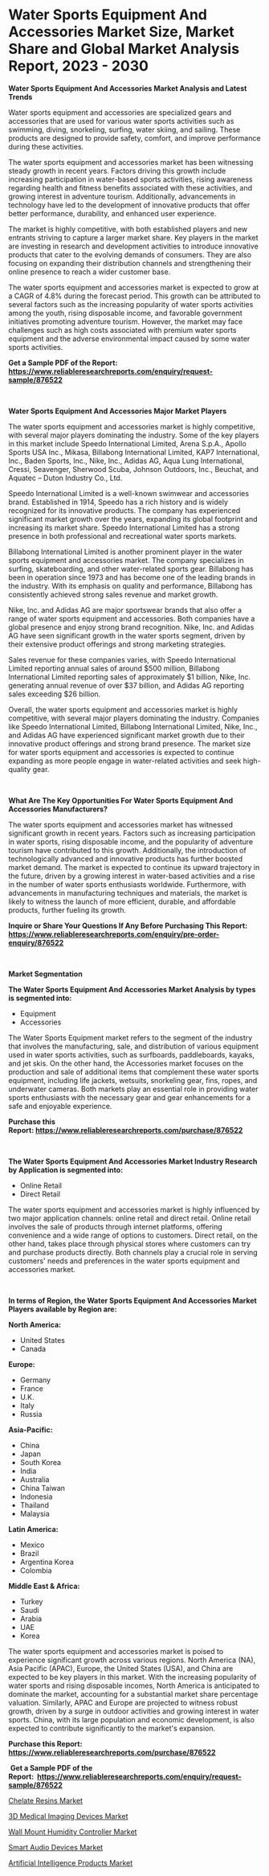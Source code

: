 <p><h1>Water Sports Equipment And Accessories Market Size, Market Share and Global Market Analysis Report, 2023 - 2030</h1></p><p><strong>Water Sports Equipment And Accessories Market Analysis and Latest Trends</strong></p>
<p><p>Water sports equipment and accessories are specialized gears and accessories that are used for various water sports activities such as swimming, diving, snorkeling, surfing, water skiing, and sailing. These products are designed to provide safety, comfort, and improve performance during these activities.</p><p>The water sports equipment and accessories market has been witnessing steady growth in recent years. Factors driving this growth include increasing participation in water-based sports activities, rising awareness regarding health and fitness benefits associated with these activities, and growing interest in adventure tourism. Additionally, advancements in technology have led to the development of innovative products that offer better performance, durability, and enhanced user experience.</p><p>The market is highly competitive, with both established players and new entrants striving to capture a larger market share. Key players in the market are investing in research and development activities to introduce innovative products that cater to the evolving demands of consumers. They are also focusing on expanding their distribution channels and strengthening their online presence to reach a wider customer base.</p><p>The water sports equipment and accessories market is expected to grow at a CAGR of 4.8% during the forecast period. This growth can be attributed to several factors such as the increasing popularity of water sports activities among the youth, rising disposable income, and favorable government initiatives promoting adventure tourism. However, the market may face challenges such as high costs associated with premium water sports equipment and the adverse environmental impact caused by some water sports activities.</p></p>
<p><strong>Get a Sample PDF of the Report:&nbsp; <a href="https://www.reliableresearchreports.com/enquiry/request-sample/876522">https://www.reliableresearchreports.com/enquiry/request-sample/876522</a></strong></p>
<p>&nbsp;</p>
<p><strong>Water Sports Equipment And Accessories Major Market Players</strong></p>
<p><p>The water sports equipment and accessories market is highly competitive, with several major players dominating the industry. Some of the key players in this market include Speedo International Limited, Arena S.p.A., Apollo Sports USA Inc., Mikasa, Billabong International Limited, KAP7 International, Inc., Baden Sports, Inc., Nike, Inc., Adidas AG, Aqua Lung International, Cressi, Seavenger, Sherwood Scuba, Johnson Outdoors, Inc., Beuchat, and Aquatec – Duton Industry Co., Ltd.</p><p>Speedo International Limited is a well-known swimwear and accessories brand. Established in 1914, Speedo has a rich history and is widely recognized for its innovative products. The company has experienced significant market growth over the years, expanding its global footprint and increasing its market share. Speedo International Limited has a strong presence in both professional and recreational water sports markets.</p><p>Billabong International Limited is another prominent player in the water sports equipment and accessories market. The company specializes in surfing, skateboarding, and other water-related sports gear. Billabong has been in operation since 1973 and has become one of the leading brands in the industry. With its emphasis on quality and performance, Billabong has consistently achieved strong sales revenue and market growth.</p><p>Nike, Inc. and Adidas AG are major sportswear brands that also offer a range of water sports equipment and accessories. Both companies have a global presence and enjoy strong brand recognition. Nike, Inc. and Adidas AG have seen significant growth in the water sports segment, driven by their extensive product offerings and strong marketing strategies.</p><p>Sales revenue for these companies varies, with Speedo International Limited reporting annual sales of around $500 million, Billabong International Limited reporting sales of approximately $1 billion, Nike, Inc. generating annual revenue of over $37 billion, and Adidas AG reporting sales exceeding $26 billion.</p><p>Overall, the water sports equipment and accessories market is highly competitive, with several major players dominating the industry. Companies like Speedo International Limited, Billabong International Limited, Nike, Inc., and Adidas AG have experienced significant market growth due to their innovative product offerings and strong brand presence. The market size for water sports equipment and accessories is expected to continue expanding as more people engage in water-related activities and seek high-quality gear.</p></p>
<p>&nbsp;</p>
<p><strong>What Are The Key Opportunities For Water Sports Equipment And Accessories Manufacturers?</strong></p>
<p><p>The water sports equipment and accessories market has witnessed significant growth in recent years. Factors such as increasing participation in water sports, rising disposable income, and the popularity of adventure tourism have contributed to this growth. Additionally, the introduction of technologically advanced and innovative products has further boosted market demand. The market is expected to continue its upward trajectory in the future, driven by a growing interest in water-based activities and a rise in the number of water sports enthusiasts worldwide. Furthermore, with advancements in manufacturing techniques and materials, the market is likely to witness the launch of more efficient, durable, and affordable products, further fueling its growth.</p></p>
<p><strong>Inquire or Share Your Questions If Any Before Purchasing This Report: <a href="https://www.reliableresearchreports.com/enquiry/pre-order-enquiry/876522">https://www.reliableresearchreports.com/enquiry/pre-order-enquiry/876522</a></strong></p>
<p>&nbsp;</p>
<p><strong>Market Segmentation</strong></p>
<p><strong>The Water Sports Equipment And Accessories Market Analysis by types is segmented into:</strong></p>
<p><ul><li>Equipment</li><li>Accessories</li></ul></p>
<p><p>The Water Sports Equipment market refers to the segment of the industry that involves the manufacturing, sale, and distribution of various equipment used in water sports activities, such as surfboards, paddleboards, kayaks, and jet skis. On the other hand, the Accessories market focuses on the production and sale of additional items that complement these water sports equipment, including life jackets, wetsuits, snorkeling gear, fins, ropes, and underwater cameras. Both markets play an essential role in providing water sports enthusiasts with the necessary gear and gear enhancements for a safe and enjoyable experience.</p></p>
<p><strong>Purchase this Report:&nbsp;<a href="https://www.reliableresearchreports.com/purchase/876522">https://www.reliableresearchreports.com/purchase/876522</a></strong></p>
<p>&nbsp;</p>
<p><strong>The Water Sports Equipment And Accessories Market Industry Research by Application is segmented into:</strong></p>
<p><ul><li>Online Retail</li><li>Direct Retail</li></ul></p>
<p><p>The water sports equipment and accessories market is highly influenced by two major application channels: online retail and direct retail. Online retail involves the sale of products through internet platforms, offering convenience and a wide range of options to customers. Direct retail, on the other hand, takes place through physical stores where customers can try and purchase products directly. Both channels play a crucial role in serving customers' needs and preferences in the water sports equipment and accessories market.</p></p>
<p>&nbsp;</p>
<p><strong>In terms of Region, the Water Sports Equipment And Accessories Market Players available by Region are:</strong></p>
<p>
    <p> <strong> North America: </strong>
        <ul>
            <li>United States</li>
            <li>Canada</li>
        </ul>
        </p> 
    <p> <strong> Europe: </strong>
        <ul>
            <li>Germany</li>
            <li>France</li>
            <li>U.K.</li>
            <li>Italy</li>
            <li>Russia</li>
        </ul>
        </p> 
    <p> <strong> Asia-Pacific: </strong>
        <ul>
            <li>China</li>
            <li>Japan</li>
            <li>South Korea</li>
            <li>India</li>
            <li>Australia</li>
            <li>China Taiwan</li>
            <li>Indonesia</li>
            <li>Thailand</li>
            <li>Malaysia</li>
        </ul>
        </p> 
    <p> <strong> Latin America: </strong>
        <ul>
            <li>Mexico</li>
            <li>Brazil</li>
            <li>Argentina Korea</li>
            <li>Colombia</li>
        </ul>
        </p> 
    <p> <strong> Middle East & Africa: </strong>
        <ul>
            <li>Turkey</li>
            <li>Saudi</li>
            <li>Arabia</li>
            <li>UAE</li>
            <li>Korea</li>
        </ul>
    </p>
    </p>
<p><p>The water sports equipment and accessories market is poised to experience significant growth across various regions. North America (NA), Asia Pacific (APAC), Europe, the United States (USA), and China are expected to be key players in this market. With the increasing popularity of water sports and rising disposable incomes, North America is anticipated to dominate the market, accounting for a substantial market share percentage valuation. Similarly, APAC and Europe are projected to witness robust growth, driven by a surge in outdoor activities and growing interest in water sports. China, with its large population and economic development, is also expected to contribute significantly to the market's expansion.</p></p>
<p><strong>Purchase this Report: <a href="https://www.reliableresearchreports.com/purchase/876522">https://www.reliableresearchreports.com/purchase/876522</a></strong></p>
<p>&nbsp;<strong>Get a Sample PDF of the Report:&nbsp;&nbsp;<a href="https://www.reliableresearchreports.com/enquiry/request-sample/876522">https://www.reliableresearchreports.com/enquiry/request-sample/876522</a></strong></p>
<p><strong></strong></p>
<p><p><a href="https://medium.com/@lion.sole.towel/chelate-resins-market-size-growth-forecast-2023-2030-543aaa6aa6d1">Chelate Resins Market</a></p><p><a href="https://issuu.com/reportprime-2/docs/3d-medical-imaging-devices-market-size-2030.pptx?fr=xKAE9_zU1NQ">3D Medical Imaging Devices Market</a></p><p><a href="https://github.com/GroverBarry/Market-Research-Report-List-1/blob/main/wall-mount-humidity-controller-market.md">Wall Mount Humidity Controller Market</a></p><p><a href="https://www.reportprime.com/smart-audio-devices-r2495">Smart Audio Devices Market</a></p><p><a href="https://www.reportprime.com/artificial-intelligence-products-r2494">Artificial Intelligence Products Market</a></p></p>